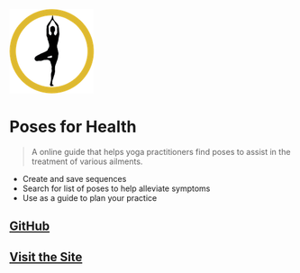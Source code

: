 ![logo](./images/icon-yoga.png)

# Poses for Health

> A online guide that helps yoga practitioners find poses to assist in the treatment of various ailments.

- Create and save sequences
- Search for list of poses to help alleviate symptoms
- Use as a guide to plan your practice

## [GitHub](https://github.com/AndreaGraziosi/nodejs_application.git)
## [Visit the Site](#docsify)

<!-- background image -->

<!-- ![](./images/sunset.png) -->

<!-- background color -->

<!-- ![color](#f0f0f0) -->
